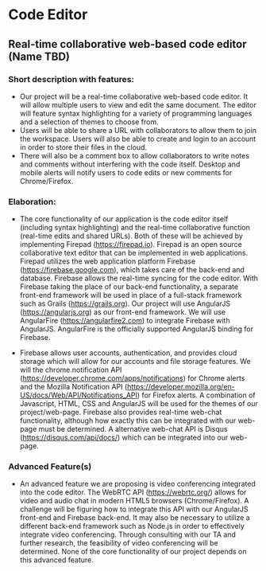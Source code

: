 # Code Editor

## Real-time collaborative web-based code editor (Name TBD)

### Short description with features:
- Our project will be a real-time collaborative web-based code editor. It will allow multiple users
to view and edit the same document. The editor will feature syntax highlighting for a variety of
programming languages and a selection of themes to choose from. 
- Users will be able to share a URL with collaborators to allow them to join the workspace. Users will also be able to
create and login to an account in order to store their files in the cloud. 
- There will also be a comment box to allow collaborators to write notes and comments without interfering with the
code itself. Desktop and mobile alerts will notify users to code edits or new comments for
Chrome/Firefox.

### Elaboration:
- The core functionality of our application is the code editor itself (including syntax highlighting) and the real-time collaborative function (real-time edits and shared URLs). Both of these will be achieved by implementing Firepad (https://firepad.io). Firepad is an open source collaborative text editor that can be implemented in web applications. Firepad utilizes the web application platform Firebase (https://firebase.google.com), which takes care of the back-end and database. Firebase allows the real-time syncing for the code editor. With Firebase taking the place of our back-end functionality, a separate front-end framework will be used in place of a full-stack framework such as Grails (https://grails.org). Our project will use AngularJS (https://angularjs.org) as our front-end framework. We will use AngularFire (https://angularfire2.com) to integrate Firebase with AngularJS. AngularFire is the officially supported AngularJS binding for Firebase.

- Firebase allows user accounts, authentication, and provides cloud storage which will allow for our accounts and file storage features. We will the chrome.notification API (https://developer.chrome.com/apps/notifications) for Chrome alerts and the Mozilla Notification API (https://developer.mozilla.org/en-US/docs/Web/API/Notifications_API) for Firefox alerts. A combination of Javascript, HTML, CSS and AngularJS will be used for the themes of our project/web-page. Firebase also provides real-time web-chat functionality, although how exactly this can be integrated with our web-page must be determined. A alternative web-chat API is Disqus (https://disqus.com/api/docs/) which can be integrated into our web-page.

### Advanced Feature(s)
- An advanced feature we are proposing is video conferencing integrated into the code editor. The WebRTC API (https://webrtc.org/) allows for video and audio chat in modern HTML5 browsers (Chrome/Firefox). A challenge will be figuring how to integrate this API with our AngularJS front-end and Firebase back-end. It may also be necessary to utilize a different back-end framework such as Node.js in order to effectively integrate video conferencing. Through consulting with our TA and further research, the feasibility of video conferencing will be determined. None of the core functionality of our project depends on this advanced feature.
